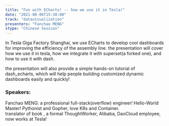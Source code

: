 ```yaml
---
title: "Fun with ECharts! -- how we use it in Tesla!"
date: "2021-08-06T15:30:00" 
track: "datavisualization"
presenters: "Fanchao MENG"
stype: "Chinese Session"
---
```

In Tesla Giga Factory Shanghai, we use ECharts to develop cool dashboards for improving the efficiency of the assembly line. the presentation will cover how we use it in tesla, how we integrate it with superset(a forked one), and how to use it with dash. 
 

 the presentation will also provide a simple hands-on tutorial of dash_echarts, which will help people building customized dynamic dashboards  easily and quickly!
 ### Speakers: 
 Fanchao MENG: a professional full-stack(overflow) engineer! Hello-World Master!
Pythonist and Gopher, love K8s and Container.  
translator of book <effective ruby>, 
a formal ThoughtWorker, Alibaba, DaoCloud employee, now works at Tesla!